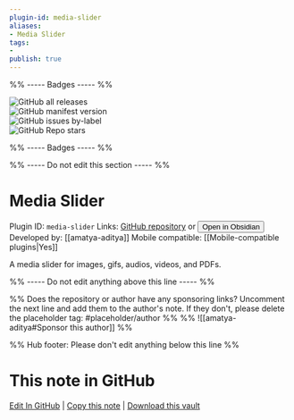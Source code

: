 ```yaml
---
plugin-id: media-slider
aliases:
- Media Slider
tags: 
- 
publish: true
---
```


%% ----- Badges ----- %%

![GitHub all releases](https://img.shields.io/github/downloads/amatya-aditya/obsidian-media-slider/total?color=573E7A&logo=github&style=for-the-badge)   
![GitHub manifest version](https://img.shields.io/github/manifest-json/v/amatya-aditya/obsidian-media-slider?color=573E7A&logo=github&style=for-the-badge)   
![GitHub issues by-label](https://img.shields.io/github/issues/amatya-aditya/obsidian-media-slider/help%20wanted?color=573E7A&logo=github&style=for-the-badge)   
![GitHub Repo stars](https://img.shields.io/github/stars/amatya-aditya/obsidian-media-slider?color=573E7A&logo=github&style=for-the-badge)

%% ----- Badges ----- %%

%% ----- Do not edit this section ----- %%

# Media Slider

Plugin ID: `media-slider`
Links: [GitHub repository](https://github.com/amatya-aditya/obsidian-media-slider) or [<button id=HH>Open in Obsidian</button>](obsidian://show-plugin?id=media-slider)
Developed by: [[amatya-aditya]]
Mobile compatible: [[Mobile-compatible plugins|Yes]]

A media slider for images, gifs, audios, videos, and PDFs.

%% ----- Do not edit anything above this line ----- %% 

%% Does the repository or author have any sponsoring links? Uncomment the next line and add them to the author's note. If they don't, please delete the placeholder tag: #placeholder/author %%
%% ![[amatya-aditya#Sponsor this author]] %%

%% Hub footer: Please don't edit anything below this line %%

# This note in GitHub

<span class="git-footer">[Edit In GitHub](https://github.dev/obsidian-community/obsidian-hub/blob/main/02%20-%20Community%20Expansions/02.05%20All%20Community%20Expansions/Plugins/media-slider.md "git-hub-edit-note") | [Copy this note](https://raw.githubusercontent.com/obsidian-community/obsidian-hub/main/02%20-%20Community%20Expansions/02.05%20All%20Community%20Expansions/Plugins/media-slider.md "git-hub-copy-note") | [Download this vault](https://github.com/obsidian-community/obsidian-hub/archive/refs/heads/main.zip "git-hub-download-vault") </span>
